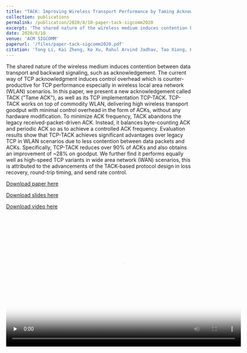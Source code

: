 ```yaml
---
title: "TACK: Improving Wireless Transport Performance by Taming Acknowledgments"
collection: publications
permalink: /publication/2020/8/10-paper-tack-sigcomm2020
excerpt: 'The shared nature of the wireless medium induces contention between data transport and backward signaling, such as acknowledgement. The current way of TCP acknowledgment induces control overhead which is counter-productive for TCP performance especially in wireless local area network (WLAN) scenarios. In this paper, we present a new acknowledgement called TACK (&quot;Tame ACK&quot;), as well as its TCP implementation TCP-TACK. TCP-TACK works on top of commodity WLAN, delivering high wireless transport goodput with minimal control overhead in the form of ACKs, without any hardware modification. To minimize ACK frequency, TACK abandons the legacy received-packet-driven ACK. Instead, it balances byte-counting ACK and periodic ACK so as to achieve a controlled ACK frequency. Evaluation results show that TCP-TACK achieves significant advantages over legacy TCP in WLAN scenarios due to less contention between data packets and ACKs. Specifically, TCP-TACK reduces over 90% of ACKs and also obtains an improvement of ~28% on goodput. We further find it performs equally well as high-speed TCP variants in wide area network (WAN) scenarios, this is attributed to the advancements of the TACK-based protocol design in loss recovery, round-trip timing, and send rate control.'
date: 2020/8/10
venue: 'ACM SIGCOMM'
paperurl: '/files/paper-tack-sigcomm2020.pdf'
citation: 'Tong Li, Kai Zheng, Ke Xu, Rahul Arvind Jadhav, Tao Xiong, Keith Winstein, and Kun Tan. &quot;TACK: Improving Wireless Transport Performance by Taming Acknowledgments.&quot; Proceedings of the 2020 Conference of the ACM Special Interest Group on Data Communication (ACM SIGCOMM), pp. 15-30, 2020.'
---
```

The shared nature of the wireless medium induces contention between data transport and backward signaling, such as acknowledgement. The current way of TCP acknowledgment induces control overhead which is counter-productive for TCP performance especially in wireless local area network (WLAN) scenarios. In this paper, we present a new acknowledgement called TACK (&quot;Tame ACK&quot;), as well as its TCP implementation TCP-TACK. TCP-TACK works on top of commodity WLAN, delivering high wireless transport goodput with minimal control overhead in the form of ACKs, without any hardware modification. To minimize ACK frequency, TACK abandons the legacy received-packet-driven ACK. Instead, it balances byte-counting ACK and periodic ACK so as to achieve a controlled ACK frequency. Evaluation results show that TCP-TACK achieves significant advantages over legacy TCP in WLAN scenarios due to less contention between data packets and ACKs. Specifically, TCP-TACK reduces over 90% of ACKs and also obtains an improvement of ~28% on goodput. We further find it performs equally well as high-speed TCP variants in wide area network (WAN) scenarios, this is attributed to the advancements of the TACK-based protocol design in loss recovery, round-trip timing, and send rate control.

[Download paper here](/files/paper-tack-sigcomm2020.pdf)

[Download slides here](/files/media/slides-tack-sigcomm2020.pptx)

[Download video here](/files/media/video-tack-sigcomm2020.mp4)

<video width="640" height="360" id="video" controls="" preload="none" poster="/images/video-poster/video-tack-sigcomm2020.png">
<source id="mp4" src="/files/media/video-tack-sigcomm2020.mp4" type="video/mp4">
</video>